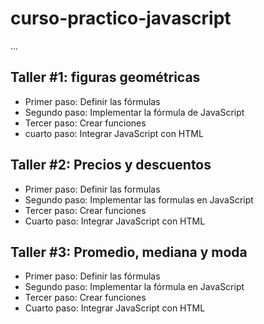 # curso-practico-javascript

...

## Taller #1: figuras geométricas 

- Primer paso: Definir las fórmulas
- Segundo paso: Implementar la fórmula de JavaScript
- Tercer paso: Crear funciones
- cuarto paso: Integrar JavaScript con HTML

## Taller #2: Precios y descuentos 

- Primer paso: Definir las formulas
- Segundo paso: Implementar las formulas en JavaScript
- Tercer paso: Crear funciones
- Cuarto paso: Integrar JavaScript con HTML

## Taller #3: Promedio, mediana y moda

- Primer paso: Definir las fórmulas
- Segundo paso: Implementar la fórmula en JavaScript
- Tercer paso: Crear funciones
- Cuarto paso: Integrar JavaScript con HTML



